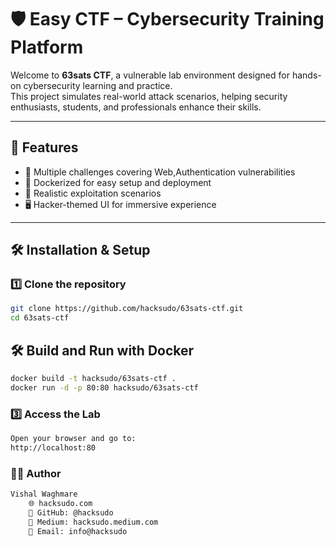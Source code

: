 # 🛡️ Easy CTF – Cybersecurity Training Platform

Welcome to **63sats CTF**, a vulnerable lab environment designed for hands-on cybersecurity learning and practice.  
This project simulates real-world attack scenarios, helping security enthusiasts, students, and professionals enhance their skills.

---

## 🚀 Features
- 🔑 Multiple challenges covering Web,Authentication vulnerabilities
- 🐳 Dockerized for easy setup and deployment
- 🎯 Realistic exploitation scenarios
- 🖥️ Hacker-themed UI for immersive experience

---

## 🛠️ Installation & Setup

### 1️⃣ Clone the repository
```bash
git clone https://github.com/hacksudo/63sats-ctf.git
cd 63sats-ctf
```

## 🛠️ Build and Run with Docker
```bash
docker build -t hacksudo/63sats-ctf .
docker run -d -p 80:80 hacksudo/63sats-ctf
```
### 3️⃣ Access the Lab
```bash
Open your browser and go to:
http://localhost:80
```

### 👨‍💻 Author
```bash
Vishal Waghmare
    🌐 hacksudo.com
    🐙 GitHub: @hacksudo
    📝 Medium: hacksudo.medium.com
    📧 Email: info@hacksudo
```
